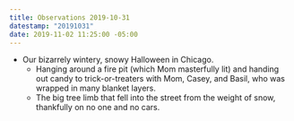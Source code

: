 ```yaml
---
title: Observations 2019-10-31
datestamp: "20191031"
date: 2019-11-02 11:25:00 -05:00
---
```


- Our bizarrely wintery, snowy Halloween in Chicago.
	- Hanging around a fire pit (which Mom masterfully lit) and handing out candy to trick-or-treaters with Mom, Casey, and Basil, who was wrapped in many blanket layers.
	- The big tree limb that fell into the street from the weight of snow, thankfully on no one and no cars.
